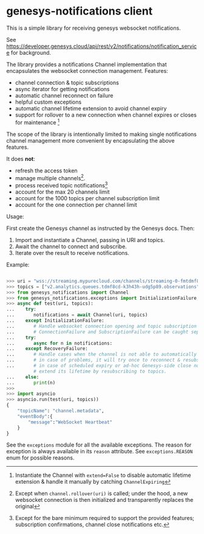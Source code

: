 # genesys-notifications client

This is a simple library for receiving genesys websocket notifications.

See https://developer.genesys.cloud/api/rest/v2/notifications/notification_service for background.

The library provides a notifications Channel implementation that encapsulates the websocket
connection management. Features:

* channel connection & topic subscriptions
* async iterator for getting notifications
* automatic channel reconnect on failure
* helpful custom exceptions
* automatic channel lifetime extension to avoid channel expiry
* support for rollover to a new connection when channel expires or closes for maintenance [^1]

The scope of the library is intentionally limited to making single notifications channel management more convenient by encapsulating the above features.

It does **not**:

* refresh the access token
* manage multiple channels[^2].
* process received topic notifications[^3]
* account for the max 20 channels limit
* account for the 1000 topics per channel subscription limit
* account for the one connection per channel limit

Usage:

First create the Genesys channel as instructed by the Genesys docs. Then:

1. Import and instantiate a Channel, passing in URI and topics.
1. Await the channel to connect and subscribe.
1. Iterate over the result to receive notifications.

Example:

```python

>>> uri = "wss://streaming.mypurecloud.com/channels/streaming-0-fmtdmf8cdis7jh14udg5p89t6z"
>>> topics = ["v2.analytics.queues.tdmf8cd-k3h43h-udg5p89.observations"]
>>> from genesys_notifications import Channel
>>> from genesys_notifications.exceptions import InitializationFailure, RecoveryFailure
>>> async def test(uri, topics):
...    try:
...       notifications = await Channel(uri, topics)
...    except InitializationFailure:
...       # Handle websocket connection opening and topic subscription failures;
...       # ConnectionFailure and SubscriptionFailure can be caught separately as well.
...    try:
...       async for n in notifications:
...    except RecoveryFailure:
...       # Handle cases when the channel is not able to automatically recover from issues:
...       # in case of problems, it will try once to reconnect & resubscibe before giving up, and
...       # in case of scheduled expiry or ad-hoc Genesys-side close notification, it will try to
          # extend its lifetime by resubscribing to topics.
...    else:
...       print(n)
>>>
>>> import asyncio
>>> asyncio.run(test(uri, topics)) 
{
    "topicName": "channel.metadata",
    "eventBody":{
        "message":"WebSocket Heartbeat"
    }
}
```

See the `exceptions` module for all the available exceptions. The reason for exception is always available in its `reason` attribute. See `exceptions.REASON` enum for possible reasons.

[^1]: Instantiate the Channel with `extend=False` to disable automatic lifetime extension & handle it manually by catching `ChannelExpiring`
[^2]: Except when `channel.rollover(uri)` is called; under the hood, a new websocket connection is then initialized and transparently replaces the original
[^3]: Except for the bare minimum required to support the provided features; subscription confirmations, channel close notifications etc.
